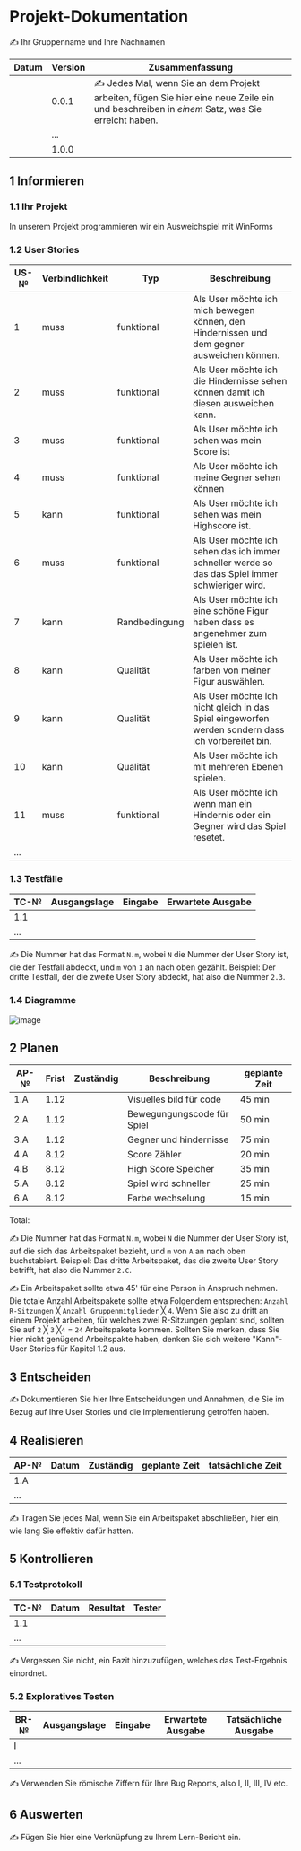 # Projekt-Dokumentation

✍️ Ihr Gruppenname und Ihre Nachnamen

| Datum | Version | Zusammenfassung                                              |
| ----- | ------- | ------------------------------------------------------------ |
|       | 0.0.1   | ✍️ Jedes Mal, wenn Sie an dem Projekt arbeiten, fügen Sie hier eine neue Zeile ein und beschreiben in *einem* Satz, was Sie erreicht haben. |
|       | ...     |                                                              |
|       | 1.0.0   |                                                              |

## 1 Informieren

### 1.1 Ihr Projekt

In unserem Projekt programmieren wir ein Ausweichspiel mit WinForms

### 1.2 User Stories

| US-№ | Verbindlichkeit | Typ  | Beschreibung                       |
| ---- | --------------- | ---- | ---------------------------------- |
| 1    |   muss          |funktional      |Als User möchte ich mich bewegen können, den Hindernissen und dem gegner ausweichen können.   |
| 2  |    muss             |funktional      |Als User möchte ich die Hindernisse sehen können damit ich diesen ausweichen kann.                                     |
| 3     |        muss    | funktional         |   Als User möchte ich sehen was mein Score ist|
| 4     |muss              |  funktional       | Als User möchte ich  meine Gegner sehen können            | 
| 5     |kann  |funktional| Als User möchte ich sehen was mein Highscore ist.|
| 6      | muss   | funktional | Als User möchte ich sehen das ich immer schneller werde so das das Spiel immer schwieriger wird.| 
| 7      | kann | Randbedingung| Als User möchte ich eine schöne Figur haben dass es angenehmer zum spielen ist.|
| 8      | kann  | Qualität  | Als User möchte ich farben von meiner Figur auswählen.|
| 9      | kann  | Qualität |  Als User möchte ich nicht gleich in das Spiel eingeworfen werden sondern dass ich vorbereitet bin.
| 10     | kann  | Qualität |  Als User möchte ich mit mehreren Ebenen spielen.|
|11      | muss  | funktional| Als User möchte ich wenn man ein Hindernis oder ein Gegner wird das Spiel resetet.|
| ...  |              |         |                   |



### 1.3 Testfälle

| TC-№ | Ausgangslage | Eingabe | Erwartete Ausgabe |
| ---- | ------------ | ------- | ----------------- |
| 1.1  |              |         |                   |
| ...  |              |         |                   |

✍️ Die Nummer hat das Format `N.m`, wobei `N` die Nummer der User Story ist, die der Testfall abdeckt, und `m` von `1` an nach oben gezählt. Beispiel: Der dritte Testfall, der die zweite User Story abdeckt, hat also die Nummer `2.3`.

### 1.4 Diagramme

![image](https://user-images.githubusercontent.com/111044296/203766353-50212203-1d61-4fad-a07c-e2055feba23a.png)


## 2 Planen

| AP-№ | Frist | Zuständig | Beschreibung | geplante Zeit |
| ---- | ----- | --------- | ------------ | ------------- |
| 1.A  |1.12| |Visuelles bild für code|45 min|
| 2.A  |1.12| |Bewegungungscode für Spiel|50 min|
| 3.A  |1.12| |Gegner und hindernisse|75 min|
| 4.A  |8.12| |Score Zähler|20 min|
| 4.B  |8.12| |High Score Speicher|35 min|
| 5.A  |8.12| |Spiel wird schneller| 25 min|
| 6.A  |8.12| |Farbe wechselung| 15 min|


Total: 

✍️ Die Nummer hat das Format `N.m`, wobei `N` die Nummer der User Story ist, auf die sich das Arbeitspaket bezieht, und `m` von `A` an nach oben buchstabiert. Beispiel: Das dritte Arbeitspaket, das die zweite User Story betrifft, hat also die Nummer `2.C`.

✍️ Ein Arbeitspaket sollte etwa 45' für eine Person in Anspruch nehmen. Die totale Anzahl Arbeitspakete sollte etwa Folgendem entsprechen: `Anzahl R-Sitzungen` ╳ `Anzahl Gruppenmitglieder` ╳ `4`. Wenn Sie also zu dritt an einem Projekt arbeiten, für welches zwei R-Sitzungen geplant sind, sollten Sie auf `2` ╳ `3` ╳`4` = `24` Arbeitspakete kommen. Sollten Sie merken, dass Sie hier nicht genügend Arbeitspakte haben, denken Sie sich weitere "Kann"-User Stories für Kapitel 1.2 aus.

## 3 Entscheiden

✍️ Dokumentieren Sie hier Ihre Entscheidungen und Annahmen, die Sie im Bezug auf Ihre User Stories und die Implementierung getroffen haben.

## 4 Realisieren

| AP-№ | Datum | Zuständig | geplante Zeit | tatsächliche Zeit |
| ---- | ----- | --------- | ------------- | ----------------- |
| 1.A  |       |           |               |                   |
| ...  |       |           |               |                   |

✍️ Tragen Sie jedes Mal, wenn Sie ein Arbeitspaket abschließen, hier ein, wie lang Sie effektiv dafür hatten.

## 5 Kontrollieren

### 5.1 Testprotokoll

| TC-№ | Datum | Resultat | Tester |
| ---- | ----- | -------- | ------ |
| 1.1  |       |          |        |
| ...  |       |          |        |

✍️ Vergessen Sie nicht, ein Fazit hinzuzufügen, welches das Test-Ergebnis einordnet.

### 5.2 Exploratives Testen

| BR-№ | Ausgangslage | Eingabe | Erwartete Ausgabe | Tatsächliche Ausgabe |
| ---- | ------------ | ------- | ----------------- | -------------------- |
| I    |              |         |                   |                      |
| ...  |              |         |                   |                      |

✍️ Verwenden Sie römische Ziffern für Ihre Bug Reports, also I, II, III, IV etc.

## 6 Auswerten

✍️ Fügen Sie hier eine Verknüpfung zu Ihrem Lern-Bericht ein.
